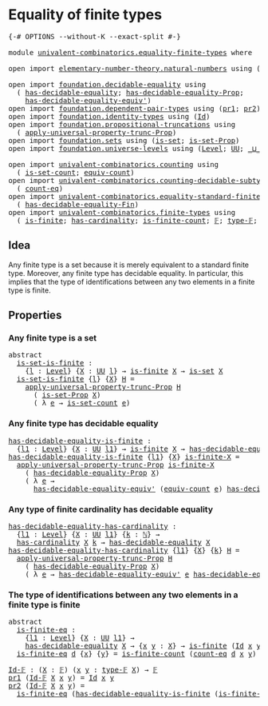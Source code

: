 # Equality of finite types

<pre class="Agda"><a id="37" class="Symbol">{-#</a> <a id="41" class="Keyword">OPTIONS</a> <a id="49" class="Pragma">--without-K</a> <a id="61" class="Pragma">--exact-split</a> <a id="75" class="Symbol">#-}</a>

<a id="80" class="Keyword">module</a> <a id="87" href="univalent-combinatorics.equality-finite-types.html" class="Module">univalent-combinatorics.equality-finite-types</a> <a id="133" class="Keyword">where</a>

<a id="140" class="Keyword">open</a> <a id="145" class="Keyword">import</a> <a id="152" href="elementary-number-theory.natural-numbers.html" class="Module">elementary-number-theory.natural-numbers</a> <a id="193" class="Keyword">using</a> <a id="199" class="Symbol">(</a><a id="200" href="elementary-number-theory.natural-numbers.html#1438" class="Datatype">ℕ</a><a id="201" class="Symbol">)</a>

<a id="204" class="Keyword">open</a> <a id="209" class="Keyword">import</a> <a id="216" href="foundation.decidable-equality.html" class="Module">foundation.decidable-equality</a> <a id="246" class="Keyword">using</a>
  <a id="254" class="Symbol">(</a> <a id="256" href="foundation.decidable-equality.html#1785" class="Function">has-decidable-equality</a><a id="278" class="Symbol">;</a> <a id="280" href="foundation.decidable-equality.html#7766" class="Function">has-decidable-equality-Prop</a><a id="307" class="Symbol">;</a>
    <a id="313" href="foundation.decidable-equality.html#4811" class="Function">has-decidable-equality-equiv&#39;</a><a id="342" class="Symbol">)</a>
<a id="344" class="Keyword">open</a> <a id="349" class="Keyword">import</a> <a id="356" href="foundation.dependent-pair-types.html" class="Module">foundation.dependent-pair-types</a> <a id="388" class="Keyword">using</a> <a id="394" class="Symbol">(</a><a id="395" href="foundation-core.dependent-pair-types.html#592" class="Field">pr1</a><a id="398" class="Symbol">;</a> <a id="400" href="foundation-core.dependent-pair-types.html#604" class="Field">pr2</a><a id="403" class="Symbol">)</a>
<a id="405" class="Keyword">open</a> <a id="410" class="Keyword">import</a> <a id="417" href="foundation.identity-types.html" class="Module">foundation.identity-types</a> <a id="443" class="Keyword">using</a> <a id="449" class="Symbol">(</a><a id="450" href="foundation-core.identity-types.html#641" class="Datatype">Id</a><a id="452" class="Symbol">)</a>
<a id="454" class="Keyword">open</a> <a id="459" class="Keyword">import</a> <a id="466" href="foundation.propositional-truncations.html" class="Module">foundation.propositional-truncations</a> <a id="503" class="Keyword">using</a>
  <a id="511" class="Symbol">(</a> <a id="513" href="foundation.propositional-truncations.html#5148" class="Function">apply-universal-property-trunc-Prop</a><a id="548" class="Symbol">)</a>
<a id="550" class="Keyword">open</a> <a id="555" class="Keyword">import</a> <a id="562" href="foundation.sets.html" class="Module">foundation.sets</a> <a id="578" class="Keyword">using</a> <a id="584" class="Symbol">(</a><a id="585" href="foundation-core.sets.html#1099" class="Function">is-set</a><a id="591" class="Symbol">;</a> <a id="593" href="foundation.sets.html#2150" class="Function">is-set-Prop</a><a id="604" class="Symbol">)</a>
<a id="606" class="Keyword">open</a> <a id="611" class="Keyword">import</a> <a id="618" href="foundation.universe-levels.html" class="Module">foundation.universe-levels</a> <a id="645" class="Keyword">using</a> <a id="651" class="Symbol">(</a><a id="652" href="Agda.Primitive.html#597" class="Postulate">Level</a><a id="657" class="Symbol">;</a> <a id="659" href="foundation-core.universe-levels.html#222" class="Primitive">UU</a><a id="661" class="Symbol">;</a> <a id="663" href="Agda.Primitive.html#810" class="Primitive Operator">_⊔_</a><a id="666" class="Symbol">)</a>

<a id="669" class="Keyword">open</a> <a id="674" class="Keyword">import</a> <a id="681" href="univalent-combinatorics.counting.html" class="Module">univalent-combinatorics.counting</a> <a id="714" class="Keyword">using</a>
  <a id="722" class="Symbol">(</a> <a id="724" href="univalent-combinatorics.counting.html#2323" class="Function">is-set-count</a><a id="736" class="Symbol">;</a> <a id="738" href="univalent-combinatorics.counting.html#1943" class="Function">equiv-count</a><a id="749" class="Symbol">)</a>
<a id="751" class="Keyword">open</a> <a id="756" class="Keyword">import</a> <a id="763" href="univalent-combinatorics.counting-decidable-subtypes.html" class="Module">univalent-combinatorics.counting-decidable-subtypes</a> <a id="815" class="Keyword">using</a>
  <a id="823" class="Symbol">(</a> <a id="825" href="univalent-combinatorics.counting-decidable-subtypes.html#3453" class="Function">count-eq</a><a id="833" class="Symbol">)</a>
<a id="835" class="Keyword">open</a> <a id="840" class="Keyword">import</a> <a id="847" href="univalent-combinatorics.equality-standard-finite-types.html" class="Module">univalent-combinatorics.equality-standard-finite-types</a> <a id="902" class="Keyword">using</a>
  <a id="910" class="Symbol">(</a> <a id="912" href="univalent-combinatorics.equality-standard-finite-types.html#2783" class="Function">has-decidable-equality-Fin</a><a id="938" class="Symbol">)</a>
<a id="940" class="Keyword">open</a> <a id="945" class="Keyword">import</a> <a id="952" href="univalent-combinatorics.finite-types.html" class="Module">univalent-combinatorics.finite-types</a> <a id="989" class="Keyword">using</a>
  <a id="997" class="Symbol">(</a> <a id="999" href="univalent-combinatorics.finite-types.html#3736" class="Function">is-finite</a><a id="1008" class="Symbol">;</a> <a id="1010" href="univalent-combinatorics.finite-types.html#4374" class="Function">has-cardinality</a><a id="1025" class="Symbol">;</a> <a id="1027" href="univalent-combinatorics.finite-types.html#3975" class="Function">is-finite-count</a><a id="1042" class="Symbol">;</a> <a id="1044" href="univalent-combinatorics.finite-types.html#4081" class="Function">𝔽</a><a id="1045" class="Symbol">;</a> <a id="1047" href="univalent-combinatorics.finite-types.html#4129" class="Function">type-𝔽</a><a id="1053" class="Symbol">;</a> <a id="1055" href="univalent-combinatorics.finite-types.html#4180" class="Function">is-finite-type-𝔽</a><a id="1071" class="Symbol">)</a>
</pre>
## Idea

Any finite type is a set because it is merely equivalent to a standard finite type. Moreover, any finite type has decidable equality. In particular, this implies that the type of identifications between any two elements in a finite type is finite.

## Properties

### Any finite type is a set

<pre class="Agda"><a id="1389" class="Keyword">abstract</a>
  <a id="is-set-is-finite"></a><a id="1400" href="univalent-combinatorics.equality-finite-types.html#1400" class="Function">is-set-is-finite</a> <a id="1417" class="Symbol">:</a>
    <a id="1423" class="Symbol">{</a><a id="1424" href="univalent-combinatorics.equality-finite-types.html#1424" class="Bound">l</a> <a id="1426" class="Symbol">:</a> <a id="1428" href="Agda.Primitive.html#597" class="Postulate">Level</a><a id="1433" class="Symbol">}</a> <a id="1435" class="Symbol">{</a><a id="1436" href="univalent-combinatorics.equality-finite-types.html#1436" class="Bound">X</a> <a id="1438" class="Symbol">:</a> <a id="1440" href="foundation-core.universe-levels.html#222" class="Primitive">UU</a> <a id="1443" href="univalent-combinatorics.equality-finite-types.html#1424" class="Bound">l</a><a id="1444" class="Symbol">}</a> <a id="1446" class="Symbol">→</a> <a id="1448" href="univalent-combinatorics.finite-types.html#3736" class="Function">is-finite</a> <a id="1458" href="univalent-combinatorics.equality-finite-types.html#1436" class="Bound">X</a> <a id="1460" class="Symbol">→</a> <a id="1462" href="foundation-core.sets.html#1099" class="Function">is-set</a> <a id="1469" href="univalent-combinatorics.equality-finite-types.html#1436" class="Bound">X</a>
  <a id="1473" href="univalent-combinatorics.equality-finite-types.html#1400" class="Function">is-set-is-finite</a> <a id="1490" class="Symbol">{</a><a id="1491" href="univalent-combinatorics.equality-finite-types.html#1491" class="Bound">l</a><a id="1492" class="Symbol">}</a> <a id="1494" class="Symbol">{</a><a id="1495" href="univalent-combinatorics.equality-finite-types.html#1495" class="Bound">X</a><a id="1496" class="Symbol">}</a> <a id="1498" href="univalent-combinatorics.equality-finite-types.html#1498" class="Bound">H</a> <a id="1500" class="Symbol">=</a>
    <a id="1506" href="foundation.propositional-truncations.html#5148" class="Function">apply-universal-property-trunc-Prop</a> <a id="1542" href="univalent-combinatorics.equality-finite-types.html#1498" class="Bound">H</a>
      <a id="1550" class="Symbol">(</a> <a id="1552" href="foundation.sets.html#2150" class="Function">is-set-Prop</a> <a id="1564" href="univalent-combinatorics.equality-finite-types.html#1495" class="Bound">X</a><a id="1565" class="Symbol">)</a>
      <a id="1573" class="Symbol">(</a> <a id="1575" class="Symbol">λ</a> <a id="1577" href="univalent-combinatorics.equality-finite-types.html#1577" class="Bound">e</a> <a id="1579" class="Symbol">→</a> <a id="1581" href="univalent-combinatorics.counting.html#2323" class="Function">is-set-count</a> <a id="1594" href="univalent-combinatorics.equality-finite-types.html#1577" class="Bound">e</a><a id="1595" class="Symbol">)</a>
</pre>
### Any finite type has decidable equality

<pre class="Agda"><a id="has-decidable-equality-is-finite"></a><a id="1654" href="univalent-combinatorics.equality-finite-types.html#1654" class="Function">has-decidable-equality-is-finite</a> <a id="1687" class="Symbol">:</a>
  <a id="1691" class="Symbol">{</a><a id="1692" href="univalent-combinatorics.equality-finite-types.html#1692" class="Bound">l1</a> <a id="1695" class="Symbol">:</a> <a id="1697" href="Agda.Primitive.html#597" class="Postulate">Level</a><a id="1702" class="Symbol">}</a> <a id="1704" class="Symbol">{</a><a id="1705" href="univalent-combinatorics.equality-finite-types.html#1705" class="Bound">X</a> <a id="1707" class="Symbol">:</a> <a id="1709" href="foundation-core.universe-levels.html#222" class="Primitive">UU</a> <a id="1712" href="univalent-combinatorics.equality-finite-types.html#1692" class="Bound">l1</a><a id="1714" class="Symbol">}</a> <a id="1716" class="Symbol">→</a> <a id="1718" href="univalent-combinatorics.finite-types.html#3736" class="Function">is-finite</a> <a id="1728" href="univalent-combinatorics.equality-finite-types.html#1705" class="Bound">X</a> <a id="1730" class="Symbol">→</a> <a id="1732" href="foundation.decidable-equality.html#1785" class="Function">has-decidable-equality</a> <a id="1755" href="univalent-combinatorics.equality-finite-types.html#1705" class="Bound">X</a>
<a id="1757" href="univalent-combinatorics.equality-finite-types.html#1654" class="Function">has-decidable-equality-is-finite</a> <a id="1790" class="Symbol">{</a><a id="1791" href="univalent-combinatorics.equality-finite-types.html#1791" class="Bound">l1</a><a id="1793" class="Symbol">}</a> <a id="1795" class="Symbol">{</a><a id="1796" href="univalent-combinatorics.equality-finite-types.html#1796" class="Bound">X</a><a id="1797" class="Symbol">}</a> <a id="1799" href="univalent-combinatorics.equality-finite-types.html#1799" class="Bound">is-finite-X</a> <a id="1811" class="Symbol">=</a>
  <a id="1815" href="foundation.propositional-truncations.html#5148" class="Function">apply-universal-property-trunc-Prop</a> <a id="1851" href="univalent-combinatorics.equality-finite-types.html#1799" class="Bound">is-finite-X</a>
    <a id="1867" class="Symbol">(</a> <a id="1869" href="foundation.decidable-equality.html#7766" class="Function">has-decidable-equality-Prop</a> <a id="1897" href="univalent-combinatorics.equality-finite-types.html#1796" class="Bound">X</a><a id="1898" class="Symbol">)</a>
    <a id="1904" class="Symbol">(</a> <a id="1906" class="Symbol">λ</a> <a id="1908" href="univalent-combinatorics.equality-finite-types.html#1908" class="Bound">e</a> <a id="1910" class="Symbol">→</a>
      <a id="1918" href="foundation.decidable-equality.html#4811" class="Function">has-decidable-equality-equiv&#39;</a> <a id="1948" class="Symbol">(</a><a id="1949" href="univalent-combinatorics.counting.html#1943" class="Function">equiv-count</a> <a id="1961" href="univalent-combinatorics.equality-finite-types.html#1908" class="Bound">e</a><a id="1962" class="Symbol">)</a> <a id="1964" href="univalent-combinatorics.equality-standard-finite-types.html#2783" class="Function">has-decidable-equality-Fin</a><a id="1990" class="Symbol">)</a>
</pre>
### Any type of finite cardinality has decidable equality

<pre class="Agda"><a id="has-decidable-equality-has-cardinality"></a><a id="2064" href="univalent-combinatorics.equality-finite-types.html#2064" class="Function">has-decidable-equality-has-cardinality</a> <a id="2103" class="Symbol">:</a>
  <a id="2107" class="Symbol">{</a><a id="2108" href="univalent-combinatorics.equality-finite-types.html#2108" class="Bound">l1</a> <a id="2111" class="Symbol">:</a> <a id="2113" href="Agda.Primitive.html#597" class="Postulate">Level</a><a id="2118" class="Symbol">}</a> <a id="2120" class="Symbol">{</a><a id="2121" href="univalent-combinatorics.equality-finite-types.html#2121" class="Bound">X</a> <a id="2123" class="Symbol">:</a> <a id="2125" href="foundation-core.universe-levels.html#222" class="Primitive">UU</a> <a id="2128" href="univalent-combinatorics.equality-finite-types.html#2108" class="Bound">l1</a><a id="2130" class="Symbol">}</a> <a id="2132" class="Symbol">{</a><a id="2133" href="univalent-combinatorics.equality-finite-types.html#2133" class="Bound">k</a> <a id="2135" class="Symbol">:</a> <a id="2137" href="elementary-number-theory.natural-numbers.html#1438" class="Datatype">ℕ</a><a id="2138" class="Symbol">}</a> <a id="2140" class="Symbol">→</a>
  <a id="2144" href="univalent-combinatorics.finite-types.html#4374" class="Function">has-cardinality</a> <a id="2160" href="univalent-combinatorics.equality-finite-types.html#2121" class="Bound">X</a> <a id="2162" href="univalent-combinatorics.equality-finite-types.html#2133" class="Bound">k</a> <a id="2164" class="Symbol">→</a> <a id="2166" href="foundation.decidable-equality.html#1785" class="Function">has-decidable-equality</a> <a id="2189" href="univalent-combinatorics.equality-finite-types.html#2121" class="Bound">X</a>
<a id="2191" href="univalent-combinatorics.equality-finite-types.html#2064" class="Function">has-decidable-equality-has-cardinality</a> <a id="2230" class="Symbol">{</a><a id="2231" href="univalent-combinatorics.equality-finite-types.html#2231" class="Bound">l1</a><a id="2233" class="Symbol">}</a> <a id="2235" class="Symbol">{</a><a id="2236" href="univalent-combinatorics.equality-finite-types.html#2236" class="Bound">X</a><a id="2237" class="Symbol">}</a> <a id="2239" class="Symbol">{</a><a id="2240" href="univalent-combinatorics.equality-finite-types.html#2240" class="Bound">k</a><a id="2241" class="Symbol">}</a> <a id="2243" href="univalent-combinatorics.equality-finite-types.html#2243" class="Bound">H</a> <a id="2245" class="Symbol">=</a>
  <a id="2249" href="foundation.propositional-truncations.html#5148" class="Function">apply-universal-property-trunc-Prop</a> <a id="2285" href="univalent-combinatorics.equality-finite-types.html#2243" class="Bound">H</a>
    <a id="2291" class="Symbol">(</a> <a id="2293" href="foundation.decidable-equality.html#7766" class="Function">has-decidable-equality-Prop</a> <a id="2321" href="univalent-combinatorics.equality-finite-types.html#2236" class="Bound">X</a><a id="2322" class="Symbol">)</a>
    <a id="2328" class="Symbol">(</a> <a id="2330" class="Symbol">λ</a> <a id="2332" href="univalent-combinatorics.equality-finite-types.html#2332" class="Bound">e</a> <a id="2334" class="Symbol">→</a> <a id="2336" href="foundation.decidable-equality.html#4811" class="Function">has-decidable-equality-equiv&#39;</a> <a id="2366" href="univalent-combinatorics.equality-finite-types.html#2332" class="Bound">e</a> <a id="2368" href="univalent-combinatorics.equality-standard-finite-types.html#2783" class="Function">has-decidable-equality-Fin</a><a id="2394" class="Symbol">)</a>
</pre>
### The type of identifications between any two elements in a finite type is finite

<pre class="Agda"><a id="2494" class="Keyword">abstract</a>
  <a id="is-finite-eq"></a><a id="2505" href="univalent-combinatorics.equality-finite-types.html#2505" class="Function">is-finite-eq</a> <a id="2518" class="Symbol">:</a>
    <a id="2524" class="Symbol">{</a><a id="2525" href="univalent-combinatorics.equality-finite-types.html#2525" class="Bound">l1</a> <a id="2528" class="Symbol">:</a> <a id="2530" href="Agda.Primitive.html#597" class="Postulate">Level</a><a id="2535" class="Symbol">}</a> <a id="2537" class="Symbol">{</a><a id="2538" href="univalent-combinatorics.equality-finite-types.html#2538" class="Bound">X</a> <a id="2540" class="Symbol">:</a> <a id="2542" href="foundation-core.universe-levels.html#222" class="Primitive">UU</a> <a id="2545" href="univalent-combinatorics.equality-finite-types.html#2525" class="Bound">l1</a><a id="2547" class="Symbol">}</a> <a id="2549" class="Symbol">→</a>
    <a id="2555" href="foundation.decidable-equality.html#1785" class="Function">has-decidable-equality</a> <a id="2578" href="univalent-combinatorics.equality-finite-types.html#2538" class="Bound">X</a> <a id="2580" class="Symbol">→</a> <a id="2582" class="Symbol">{</a><a id="2583" href="univalent-combinatorics.equality-finite-types.html#2583" class="Bound">x</a> <a id="2585" href="univalent-combinatorics.equality-finite-types.html#2585" class="Bound">y</a> <a id="2587" class="Symbol">:</a> <a id="2589" href="univalent-combinatorics.equality-finite-types.html#2538" class="Bound">X</a><a id="2590" class="Symbol">}</a> <a id="2592" class="Symbol">→</a> <a id="2594" href="univalent-combinatorics.finite-types.html#3736" class="Function">is-finite</a> <a id="2604" class="Symbol">(</a><a id="2605" href="foundation-core.identity-types.html#641" class="Datatype">Id</a> <a id="2608" href="univalent-combinatorics.equality-finite-types.html#2583" class="Bound">x</a> <a id="2610" href="univalent-combinatorics.equality-finite-types.html#2585" class="Bound">y</a><a id="2611" class="Symbol">)</a>
  <a id="2615" href="univalent-combinatorics.equality-finite-types.html#2505" class="Function">is-finite-eq</a> <a id="2628" href="univalent-combinatorics.equality-finite-types.html#2628" class="Bound">d</a> <a id="2630" class="Symbol">{</a><a id="2631" href="univalent-combinatorics.equality-finite-types.html#2631" class="Bound">x</a><a id="2632" class="Symbol">}</a> <a id="2634" class="Symbol">{</a><a id="2635" href="univalent-combinatorics.equality-finite-types.html#2635" class="Bound">y</a><a id="2636" class="Symbol">}</a> <a id="2638" class="Symbol">=</a> <a id="2640" href="univalent-combinatorics.finite-types.html#3975" class="Function">is-finite-count</a> <a id="2656" class="Symbol">(</a><a id="2657" href="univalent-combinatorics.counting-decidable-subtypes.html#3453" class="Function">count-eq</a> <a id="2666" href="univalent-combinatorics.equality-finite-types.html#2628" class="Bound">d</a> <a id="2668" href="univalent-combinatorics.equality-finite-types.html#2631" class="Bound">x</a> <a id="2670" href="univalent-combinatorics.equality-finite-types.html#2635" class="Bound">y</a><a id="2671" class="Symbol">)</a>

<a id="Id-𝔽"></a><a id="2674" href="univalent-combinatorics.equality-finite-types.html#2674" class="Function">Id-𝔽</a> <a id="2679" class="Symbol">:</a> <a id="2681" class="Symbol">(</a><a id="2682" href="univalent-combinatorics.equality-finite-types.html#2682" class="Bound">X</a> <a id="2684" class="Symbol">:</a> <a id="2686" href="univalent-combinatorics.finite-types.html#4081" class="Function">𝔽</a><a id="2687" class="Symbol">)</a> <a id="2689" class="Symbol">(</a><a id="2690" href="univalent-combinatorics.equality-finite-types.html#2690" class="Bound">x</a> <a id="2692" href="univalent-combinatorics.equality-finite-types.html#2692" class="Bound">y</a> <a id="2694" class="Symbol">:</a> <a id="2696" href="univalent-combinatorics.finite-types.html#4129" class="Function">type-𝔽</a> <a id="2703" href="univalent-combinatorics.equality-finite-types.html#2682" class="Bound">X</a><a id="2704" class="Symbol">)</a> <a id="2706" class="Symbol">→</a> <a id="2708" href="univalent-combinatorics.finite-types.html#4081" class="Function">𝔽</a>
<a id="2710" href="foundation-core.dependent-pair-types.html#592" class="Field">pr1</a> <a id="2714" class="Symbol">(</a><a id="2715" href="univalent-combinatorics.equality-finite-types.html#2674" class="Function">Id-𝔽</a> <a id="2720" href="univalent-combinatorics.equality-finite-types.html#2720" class="Bound">X</a> <a id="2722" href="univalent-combinatorics.equality-finite-types.html#2722" class="Bound">x</a> <a id="2724" href="univalent-combinatorics.equality-finite-types.html#2724" class="Bound">y</a><a id="2725" class="Symbol">)</a> <a id="2727" class="Symbol">=</a> <a id="2729" href="foundation-core.identity-types.html#641" class="Datatype">Id</a> <a id="2732" href="univalent-combinatorics.equality-finite-types.html#2722" class="Bound">x</a> <a id="2734" href="univalent-combinatorics.equality-finite-types.html#2724" class="Bound">y</a>
<a id="2736" href="foundation-core.dependent-pair-types.html#604" class="Field">pr2</a> <a id="2740" class="Symbol">(</a><a id="2741" href="univalent-combinatorics.equality-finite-types.html#2674" class="Function">Id-𝔽</a> <a id="2746" href="univalent-combinatorics.equality-finite-types.html#2746" class="Bound">X</a> <a id="2748" href="univalent-combinatorics.equality-finite-types.html#2748" class="Bound">x</a> <a id="2750" href="univalent-combinatorics.equality-finite-types.html#2750" class="Bound">y</a><a id="2751" class="Symbol">)</a> <a id="2753" class="Symbol">=</a>
  <a id="2757" href="univalent-combinatorics.equality-finite-types.html#2505" class="Function">is-finite-eq</a> <a id="2770" class="Symbol">(</a><a id="2771" href="univalent-combinatorics.equality-finite-types.html#1654" class="Function">has-decidable-equality-is-finite</a> <a id="2804" class="Symbol">(</a><a id="2805" href="univalent-combinatorics.finite-types.html#4180" class="Function">is-finite-type-𝔽</a> <a id="2822" href="univalent-combinatorics.equality-finite-types.html#2746" class="Bound">X</a><a id="2823" class="Symbol">))</a>
</pre>
